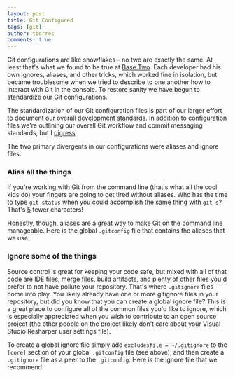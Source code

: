 ```yaml
---
layout: post
title: Git Configured
tags: [git]
author: tborres
comments: true
---
```


Git configurations are like snowflakes - no two are exactly the same. At least that's what we found to be true at [Base Two](http://base2.io). Each developer had his own ignores, aliases, and other tricks, which worked fine in isolation, but became troublesome when we tried to describe to one another how to interact with Git in the console. To restore sanity we have begun to standardize our Git configurations.

<!-- #REST#BEGIN -->
The standardization of our Git configuration files is part of our larger effort to document our overall [development standards](https://github.com/b2io/development-standards). In addition to configuration files we're outlining our overall Git workflow and commit messaging standards, but I [digress](http://gph.to/1EPa17p).

The two primary divergents in our configurations were aliases and ignore files.

### Alias all the things

If you're working with Git from the command line (that's what all the cool kids do) your fingers are going to get tired without aliases. Who has the time to type `git status` when you could accomplish the same thing with `git s`? That's [5](https://www.npmjs.com/package/five) fewer characters!

Honestly, though, aliases are a great way to make Git on the command line manageable. Here is the global `.gitconfig` file that contains the aliases that we use:

<script src="http://gist-it.appspot.com/https://github.com/b2io/development-standards/blob/master/source-control/.gitconfig"></script>

### Ignore some of the things

Source control is great for keeping your code safe, but mixed with all of that code are IDE files, merge files, build artifacts, and plenty of other files you'd prefer to not have pollute your repository. That's where `.gitignore` files come into play. You likely already have one or more gitignore files in your repository, but did you know that you can create a global ignore file? This is a great place to configure all of the common files you'd like to ignore, which is especially appreciated when you wish to contribute to an open source project (the other people on the project likely don't care about your Visual Studio Resharper user settings file).

To create a global ignore file simply add `excludesfile = ~/.gitignore` to the `[core]` section of your global `.gitconfig` file (see above), and then create a `.gitignore` file as a peer to the `.gitconfig`. Here is the ignore file that we recommend:

<script src="http://gist-it.appspot.com/https://github.com/b2io/development-standards/blob/master/source-control/.gitignore"></script>

<!-- #REST#END -->